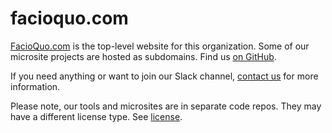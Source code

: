 # facioquo.com

[FacioQuo.com](https://facioquo.com) is the top-level website for this organization.
Some of our microsite projects are hosted as subdomains.
Find us [on GitHub](https://github.com/facioquo).

If you need anything or want to join our Slack channel,
[contact us](https://forms.gle/AgZq5zR2qX1Eq3xn8)
for more information.

Please note, our tools and microsites are in separate code repos.
They may have a different license type.  See [license](LICENSE).
